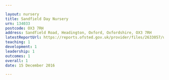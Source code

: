 ```yaml
---

layout: nursery
title: Sandfield Day Nursery
urn: 134033
postcode: OX3 7RH
address: Sandfield Road, Headington, Oxford, Oxfordshire, OX3 7RH
latestReportUrl: https://reports.ofsted.gov.uk/provider/files/2633057/urn/134033.pdf
teaching: 1
development: 1
leadership: 1
outcomes: 1
overall: 1
date: 15 December 2016

---
```


